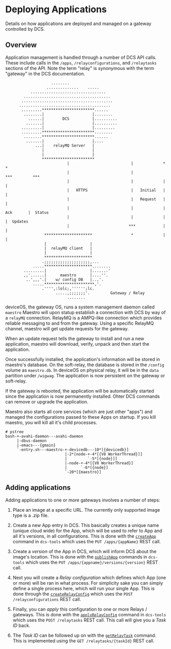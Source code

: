 
# Deploying Applications

Details on how applications are deployed and managed on a gateway controlled by DCS.

## Overview

Application management is handled through a number of DCS API calls. These include calls in the `/apps`, `/relayconfigurations`, and `/relaytasks` sections of the API.  Note the term "relay" is synonymous with the term "gateway" in the DCS documentation.

```
                    ........                          
                  ..............    .....              
           .................................           
        ......................................         
       ........................................             
      ........................................         
       .........***********************......          
        ........|                     |........        
          ......|        DCS          |..........      
         .......|                     |..........      
       .........|                     |.........       
       .........***********************........        
        ........***********************......          
         .......|                     |....            
             ...|    relayMQ Server   |                
                |                     |                
                |                     |                
                ***********************                
                           |                           |             *           *
                           |                           |            ***         ***
                           |                           |             |           |
                           |   HTTPS                   |   Initial   |           |
                           |                           |   Request   |           |
                           |                           |             | Ack       |  Status 
                           |                           |             |           |  Updates
                           |                          ***            |           |
                 *********************                 *             |           |
                 |                   |                
                 |  relayMQ client   |                
                 |                   |               
                 *********************               
                .;;;;;;;;;;;;;;;;;;;;,...              
            .....*********************........        
        .........|                   |.......'        
        ,,'......|      maestro      |....''.         
         ..',,,'.|    w/ config DB   |..,'.           
            .....**********************,'.             
                .'''',:lolc;,'''''';lc.                
                      .....,;;;;;;;'.         Gateway / Relay
                           ........       
```

deviceOS, the gateway OS, runs a system management daemon called `maestro` Maestro will upon statup establish
a connection with DCS by way of a `relayMQ` connection. RelayMQ is a AMPQ-like connection which provides reliable 
messaging to and from the gateway.  Using a specific RelayMQ channel, maestro will get update requests for
the gateway.

When an update request tells the gateway to install and run a new application, maestro will download, verify, unpack and then start the application. 

Once successfully installed, the application's information will be stored in maestro's database. On the soft-relay, the database is stored in the `/config` volume as `maestro.db`. In deviceOS on physical relay, it will be in the `data` partition under `/wigwag`. The application is now persistent on the gateway or soft-relay.

If the gateway is rebooted, the application will be automatically started since the application is now permanently installed. Ohter DCS commands can remove or upgrade the application.

Maestro also starts all core services (which are just other "apps") and managed the configurations passed to these Apps on startup. If you kill maestro, you will kill all it's child processes.

```
# pstree
bash-+-avahi-daemon---avahi-daemon
     |-dbus-daemon
     |-emacs---{gmain}
     `-entry.sh---maestro-+-devicedb---10*[{devicedb}]
                          |-2*[node-+-4*[{V8 WorkerThread}]]
                          |         `-5*[{node}]]
                          |-node-+-4*[{V8 WorkerThread}]
                          |      `-6*[{node}]
                          `-20*[{maestro}]
```

## Adding applications 

Adding applications to one or more gateways involves a number of steps:

1. Place an image at a specific URL. The currently only supported image type is a .zip file.

1. Create a new App entry in DCS. This basically creates a unique name (unique cloud wide) for 
the App, which will be used to refer to App and all it's versions, in all configurations. This is done
with the [`createApp`](https://github.com/WigWagCo/enterprise-tools#createapp) command in `dcs-tools` which uses the `PUT /apps/{appName}` REST call. 

1. Create a _version_ of the App in DCS, which will inform DCS about the image's location. 
This is done with the [`publishApp`](https://github.com/WigWagCo/enterprise-tools#publishapp) commands in `dcs-tools` which uses
the `PUT /apps/{appname}/versions/{version}` REST call.

1. Next you will create a _Relay configuration_ which defines which App (one or more) will be ran in what process. For simplicity sake
you can simply define a single process here, which will run your single App. This is done through the [`createRelayConfig`](https://github.com/WigWagCo/enterprise-tools#createrelayconfig)
which uses the `POST /relayconfigurations` REST call.

1. Finally, you can _apply_ this configuration to one or more Relays / gateways. This is done with the [`applyRelayConfig`](https://github.com/WigWagCo/enterprise-tools#applyrelayconfig) command
in `dcs-tools` which uses the `POST /relaytasks` REST call. This call will give you a _Task ID_ back. 

1. The _Task ID_ can be followed up on with the [`getRelayTask`](https://github.com/WigWagCo/enterprise-tools#getrelaytask) command. This is implemented
using the `GET /relaytasks/{taskId}` REST call. 

